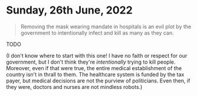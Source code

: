 # Sunday, 26th June, 2022

> Removing the mask wearing mandate in hospitals is an evil plot by the
> government to intentionally infect and kill as many as they can.

TODO

(I don't know where to start with this one! I have no faith or respect
for our government, but I don't think they're _intentionally_ trying to
kill people. Moreover, even if that were true, the entire medical
establishment of the country isn't in thrall to them. The healthcare
system is funded by the tax payer, but medical decisions are not the
purview of politicians. Even then, if they were, doctors and nurses are
not mindless robots.)
